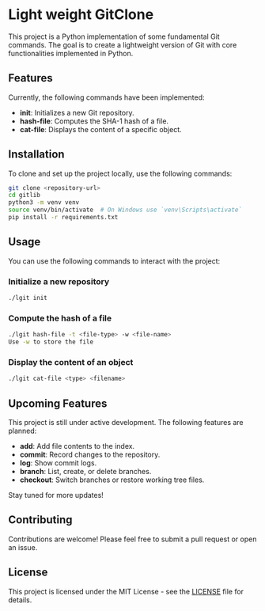 
# Light weight GitClone

This project is a Python implementation of some fundamental Git commands. The goal is to create a lightweight version of Git with core functionalities implemented in Python.

## Features

Currently, the following commands have been implemented:

- **init**: Initializes a new Git repository.
- **hash-file**: Computes the SHA-1 hash of a file.
- **cat-file**: Displays the content of a specific object.

## Installation

To clone and set up the project locally, use the following commands:

```bash
git clone <repository-url>
cd gitlib
python3 -m venv venv
source venv/bin/activate  # On Windows use `venv\Scripts\activate`
pip install -r requirements.txt
```

## Usage

You can use the following commands to interact with the project:

### Initialize a new repository
```bash
./lgit init
```

### Compute the hash of a file
```bash
./lgit hash-file -t <file-type> -w <file-name>
Use -w to store the file
```

### Display the content of an object
```bash
./lgit cat-file <type> <filename>
```

## Upcoming Features

This project is still under active development. The following features are planned:

- **add**: Add file contents to the index.
- **commit**: Record changes to the repository.
- **log**: Show commit logs.
- **branch**: List, create, or delete branches.
- **checkout**: Switch branches or restore working tree files.

Stay tuned for more updates!

## Contributing

Contributions are welcome! Please feel free to submit a pull request or open an issue.

## License

This project is licensed under the MIT License - see the [LICENSE](LICENSE) file for details.